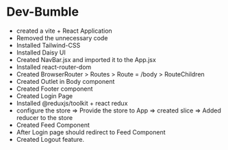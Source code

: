# Dev-Bumble

- created a vite + React Application
- Removed the unnecessary code
- Installed Tailwind-CSS
- Installed Daisy UI
- Created NavBar.jsx and imported it to the App.jsx
- Installed react-router-dom
- Created BrowserRouter > Routes > Route = /body > RouteChildren
- Created Outlet in Body component
- Created Footer component
- Created Login Page
- Installed @reduxjs/toolkit + react redux
- configure the store => Provide the store to App => created slice => Added reducer to the store
- Created Feed Component
- After Login page should redirect to Feed Component
- Created Logout feature.
